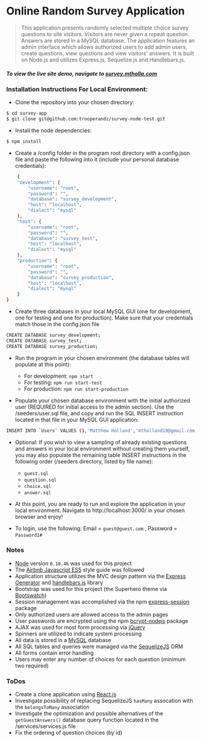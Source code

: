 # Online Random Survey Application

> This application presents randomly selected multiple choice survey questions to site visitors.  Visitors are never given a repeat question.  Answers are stored in a MySQL database.  The application features an admin interface which allows authorized users to add admin users, create questions, view questions and view visitors' answers.  It is built on Node.js and utilizes Express.js, Sequelize.js and Handlebars.js.

##### To view the live site demo, navigate to [survey.mtholla.com](http://survey.mtholla.com)

### Installation Instructions For Local Environment:

 * Clone the repository into your chosen directory:

```sh
$ cd survey-app
$ git clone git@github.com:trooperandz/survey-node-test.git
```

 * Install the node dependencies:

```sh
$ npm install
```

 * Create a /config folder in the program root directory with a config.json file and paste the following into it (include your personal database credentials):

```sh
    {
    "development": {
        "username": "root",
        "password": "",
        "database": "survey_development",
        "host": "localhost",
        "dialect": "mysql"
    },
    "test": {
        "username": "root",
        "password": "",
        "database": "survey_test",
        "host": "localhost",
        "dialect": "mysql"
    },
    "production": {
        "username": "root",
        "password": "",
        "database": "survey_production",
        "host": "localhost",
        "dialect": "mysql"
    }
}
```

 * Create three databases in your local MySQL GUI (one for development, one for testing and one for production). Make sure that your credentials match those in the config.json file

 ```sh
CREATE DATABASE survey_development;
CREATE DATABASE survey_test;
CREATE DATABASE survey_production;
 ```

 * Run the program in your chosen environment (the database tables will populate at this point):
    - For development: ```npm start```
    - For testing: ```npm run start-test```
    - For production: ```npm run start-production```


* Populate your chosen database environment with the initial authorized user (REQUIRED for initial access to the admin section).  Use the /seeders/user.sql file, and copy and run the SQL INSERT instruction located in that file in your MySQL GUI application:

```sh
INSERT INTO `Users` VALUES (1,'Matthew Holland','mtholland10@gmail.com','$2a$10$5g2v/mW2rN.g8NSHsVQJgektgyPSHjaHemRiHHSr2eIHOQbCIK1Nq','127.0.0.1',1,'2017-02-23 22:02:12','2017-02-23 22:02:12'),(2,'Guest','guest@guest.com','$2a$10$.hrFPZYDXaSuIQqnBEklIORP7/qMbUcQQuICBv7yRYPGl2b7ocURG','127.0.0.1',1,'2017-02-27 17:39:21','2017-02-27 17:39:21');
```

* Optional: If you wish to view a sampling of already existing questions and answers in your local environment without creating them yourself, you may also populate the remaining table INSERT instructions in the following order (/seeders directory, listed by file name):
    - ```guest.sql```
    - ```question.sql```
    - ```choice.sql```
    - ```answer.sql```


* At this point, you are ready to run and explore the application in your local environment. Navigate to http://localhost:3000/ in your chosen browser and enjoy!
 - To login, use the following: Email = ```guest@guest.com``` , Password = ```Password1#```

### Notes

 - [Node](https://nodejs.org/) version ```0.10.46``` was used for this project
 - The [Airbnb Javascript ES5](https://github.com/airbnb/javascript/tree/es5-deprecated/es5) style guide was followed
 - Application structure utilizes the MVC design pattern via the [Express Generator](https://expressjs.com/en/starter/generator.html) and [handlebars.js](http://handlebarsjs.com/) library
 - Bootstrap was used for this project (the Superhero theme via [Bootswatch](http://bootswatch.com/superhero/))
 - Session management was accomplished via the npm [express-session](https://www.npmjs.com/package/express-session) package
 - Only authorized users are allowed access to the admin pages
 - User passwords are encrypted using the npm [bcrypt-nodejs](https://www.npmjs.com/package/bcrypt-nodejs) package
 - AJAX was used for most form processing via [jQuery](https://jquery.com/)
 - Spinners are utilized to indicate system processing
 - All data is stored in a [MySQL](https://www.mysql.com/) database
 - All SQL tables and queries were managed via the [SequelizeJS](http://docs.sequelizejs.com/en/v3/) ORM
 - All forms contain error handling
 - Users may enter any number of choices for each question (minimum two required)

### ToDos

 - Create a clone application using [React.js](https://facebook.github.io/react)
 - Investigate possibility of replacing SequelizeJS ```hasMany``` assocation with the ```belongsToMany``` association
 - Investigate the optimization and possible alternatives of the ```getGuestAnswers()``` database query function located in the /services/services.js file
 - Fix the ordering of question choices (by id)